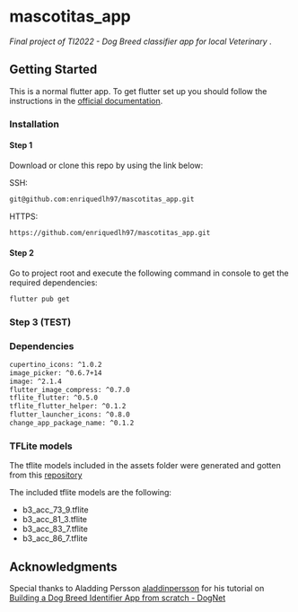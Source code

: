 # mascotitas_app

_Final project of TI2022 - Dog Breed classifier app for local Veterinary_ .

## Getting Started

This is a normal flutter app. To get flutter set up you should follow the instructions in the [official documentation](https://flutter.dev/docs/get-started/install).

### Installation

#### Step 1

Download or clone this repo by using the link below:

SSH:
```bash
git@github.com:enriquedlh97/mascotitas_app.git
```

HTTPS:
```bash
https://github.com/enriquedlh97/mascotitas_app.git
```

#### Step 2

Go to project root and execute the following command in console to get the required dependencies:

```bash
flutter pub get 
```

### Step 3 (TEST)

### Dependencies

```bash
cupertino_icons: ^1.0.2
image_picker: ^0.6.7+14
image: ^2.1.4
flutter_image_compress: ^0.7.0
tflite_flutter: ^0.5.0
tflite_flutter_helper: ^0.1.2
flutter_launcher_icons: ^0.8.0
change_app_package_name: ^0.1.2
```

### TFLite models

The tflite models included in the assets folder were generated and gotten from this [repository](https://github.com/enriquedlh97/DogBreedClassifier)

The included tflite models are the following:

- b3_acc_73_9.tflite
- b3_acc_81_3.tflite
- b3_acc_83_7.tflite
- b3_acc_86_7.tflite


## Acknowledgments 

Special thanks to Aladding Persson [aladdinpersson](https://github.com/aladdinpersson) for his tutorial on [Building a Dog Breed Identifier App from scratch - DogNet](https://youtu.be/XU5rTgfnq6E)

